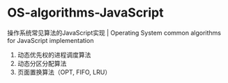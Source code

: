 # OS-algorithms-JavaScript
操作系统常见算法的JavaScript实现 | Operating System common algorithms for JavaScript implementation
1. 动态优先权的进程调度算法
2. 动态分区分配算法
3. 页面置换算法（OPT, FIFO, LRU）